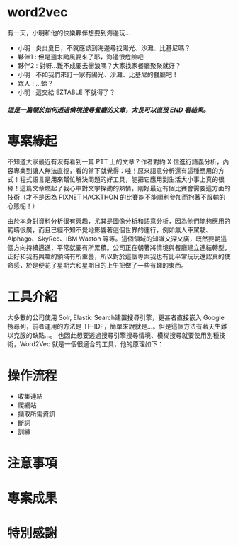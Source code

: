 # word2vec
有一天，小明和他的快樂夥伴想要到海邊玩...
- 小明 : 炎炎夏日，不就應該到海邊尋找陽光、沙灘、比基尼嗎？
- 夥伴1 : 但是週末颱風要來了耶，海邊很危險吧
- 夥伴2 : 對呀...難不成要去衝浪嗎？大家找家餐廳聚聚就好？
- 小明 : 不如我們來訂一家有陽光、沙灘、比基尼的餐廳吧！
- 眾人 : ...蛤？
- 小明 : 這交給 EZTABLE 不就得了？

##### 這是一篇關於如何透過情境搜尋餐廳的文章，太長可以直接 END 看結果。

# 專案緣起
不知道大家最近有沒有看到一篇 PTT 上的文章？作者對約 X 信進行語義分析，內容專業到讓人無法直視，看的當下就覺得：哇！原來語意分析還有這種應用的方式！程式語言是用來幫忙解決問題的好工具，能把它應用到生活大小事上真的很棒！這篇文章燃起了我心中對文字探勘的熱情，剛好最近有個比賽會需要這方面的技術（才不是因為 PIXNET HACKTHON 的比賽能不能順利參加而抱著不服輸的心態呢！）

由於本身對資料分析很有興趣，尤其是圖像分析和語意分析，因為他們能夠應用的範疇很廣，而且已經不知不覺地影響著這個世界的運行，例如無人車駕駛、Alphago、SkyRec、IBM Waston 等等。這個領域的知識又深又廣，既然要朝這個方向持續邁進，平常就要有所累積。公司正在朝著將情境與餐廳建立連結轉型，正好和我有興趣的領域有所重疊，所以對於這個專案我也有比平常玩玩還認真的使命感，於是便花了星期六和星期日的上午把做了一些有趣的東西。

# 工具介紹
大多數的公司使用 Solr, Elastic Search建置搜尋引擎，更甚者直接嵌入 Google 搜尋列，前者運用的方法是 TF-IDF，簡單來說就是...。但是這個方法有著天生難以克服的缺點...。
也因此想要透過搜尋引擎搜尋情境、模糊搜尋就要使用別種技術，Word2Vec 就是一個很適合的工具，他的原理如下：

# 操作流程
- 收集連結
- 爬網站
- 擷取所需資訊
- 斷詞
- 訓練

# 注意事項

# 專案成果

# 特別感謝
